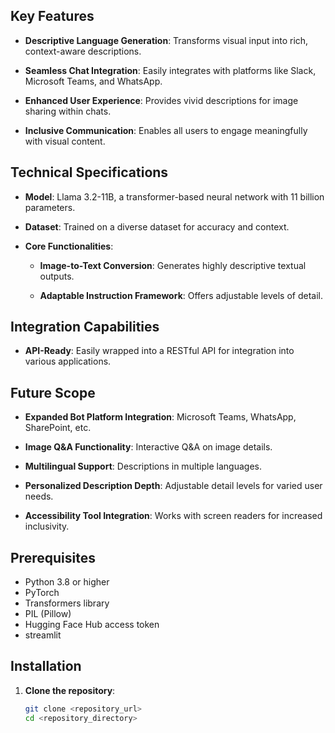 ## Key Features

- **Descriptive Language Generation**: Transforms visual input into rich, context-aware descriptions.

- **Seamless Chat Integration**: Easily integrates with platforms like Slack, Microsoft Teams, and WhatsApp.

- **Enhanced User Experience**: Provides vivid descriptions for image sharing within chats.

- **Inclusive Communication**: Enables all users to engage meaningfully with visual content.

 

## Technical Specifications

- **Model**: Llama 3.2-11B, a transformer-based neural network with 11 billion parameters.

- **Dataset**: Trained on a diverse dataset for accuracy and context.

- **Core Functionalities**:

  - **Image-to-Text Conversion**: Generates highly descriptive textual outputs.

  - **Adaptable Instruction Framework**: Offers adjustable levels of detail.

 

## Integration Capabilities

- **API-Ready**: Easily wrapped into a RESTful API for integration into various applications.

 

## Future Scope

- **Expanded Bot Platform Integration**: Microsoft Teams, WhatsApp, SharePoint, etc.

- **Image Q&A Functionality**: Interactive Q&A on image details.

- **Multilingual Support**: Descriptions in multiple languages.

- **Personalized Description Depth**: Adjustable detail levels for varied user needs.

- **Accessibility Tool Integration**: Works with screen readers for increased inclusivity.

## Prerequisites
- Python 3.8 or higher
- PyTorch
- Transformers library
- PIL (Pillow)
- Hugging Face Hub access token
- streamlit

## Installation

1. **Clone the repository**:
   ```bash
   git clone <repository_url>
   cd <repository_directory>
